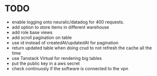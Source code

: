 
# TODO

- enable logging onto neuralic/datadog for 400 requests.
- add option to store items in different warehouse
- add role base views
- add scroll pagination on table
- use id instead of createdAt/updatedAt for pagination
- return updated table when doing crud to not refresh the cache all the time
- use Tanstack Virtual for rendering big tables
- put the public key in a aws secret
- check continuosly if the software is connected to the vpn